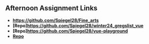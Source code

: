 ## Afternoon Assignment Links

* **https://github.com/Spiegel28/Fine_arts**
* **[Repo]https://github.com/Spiegel28/winter24_gregslist_vue**
* **[Repo]https://github.com/Spiegel28/vue-playground**
* **[Repo](https://github.com/Spiegel28/<ASSIGNMENT_REPO>)**
